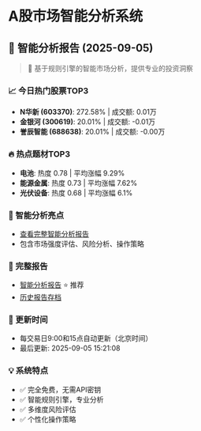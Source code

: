# A股市场智能分析系统

## 🤖 智能分析报告 (2025-09-05)

> 🚀 基于规则引擎的智能市场分析，提供专业的投资洞察

### 📈 今日热门股票TOP3
- **N华新 (603370)**: 272.58% | 成交额: 0.01万
- **金银河 (300619)**: 20.01% | 成交额: -0.01万
- **誉辰智能 (688638)**: 20.01% | 成交额: -0.00万

### 🔥 热点题材TOP3
- **电池**: 热度 0.78 | 平均涨幅 9.29%
- **能源金属**: 热度 0.73 | 平均涨幅 7.62%
- **光伏设备**: 热度 0.68 | 平均涨幅 6.1%

### 🤖 智能分析亮点
- [查看完整智能分析报告](reports/enhanced_report_2025-09-05.md)
- 包含市场强度评估、风险分析、操作策略

### 📄 完整报告
- [智能分析报告](reports/enhanced_report_2025-09-05.md) ⭐ 推荐
- [历史报告存档](reports/)

### 🔄 更新时间
- 每交易日9:00和15点自动更新（北京时间）
- 最后更新: 2025-09-05 15:21:08

### 💡 系统特点
- ✅ 完全免费，无需API密钥
- ✅ 智能规则引擎，专业分析
- ✅ 多维度风险评估
- ✅ 个性化操作策略

